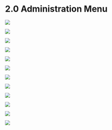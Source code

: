 # 2.0 Administration Menu

![](en/assets/image001.png)

![](en/assets/image002.png) 

![](en/assets/image003.png) 

![](en/assets/img000051.png) 

![](en/assets/img000052.png) 

![](en/assets/img000053.png) 

![](en/assets/img000054.png) 

![](en/assets/img000055.png) 

![](en/assets/img000056.png) 

![](en/assets/img000057.png) 

![](en/assets/img000058.png) 

![](en/assets/help.png) 




